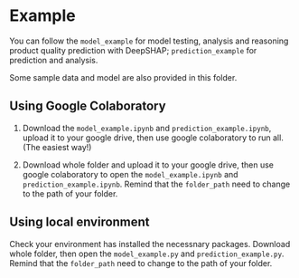 # Example
You can follow the `model_example` for model testing, analysis and reasoning product quality prediction with DeepSHAP; `prediction_example` for prediction and analysis.

Some sample data and model are also provided in this folder.

## Using Google Colaboratory
1. Download the `model_example.ipynb` and `prediction_example.ipynb`, upload it to your google drive, then use google colaboratory to run all. (The easiest way!)

2. Download whole folder and upload it to your google drive, then use google colaboratory to open the `model_example.ipynb` and `prediction_example.ipynb`. Remind that the `folder_path` need to change to the path of your folder.

## Using local environment
Check your environment has installed the necessnary packages. Download whole folder, then open the `model_example.py` and `prediction_example.py`. Remind that the `folder_path` need to change to the path of your folder.